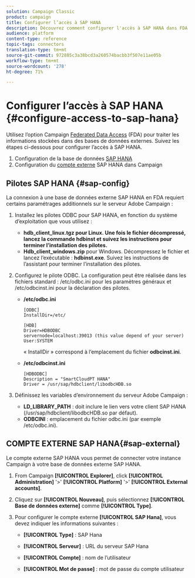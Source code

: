 ```yaml
---
solution: Campaign Classic
product: campaign
title: Configurer l’accès à SAP HANA
description: Découvrez comment configurer l'accès à SAP HANA dans FDA
audience: platform
content-type: reference
topic-tags: connectors
translation-type: tm+mt
source-git-commit: 972885c3a38bcd3a260574bacbb3f507e11ae05b
workflow-type: tm+mt
source-wordcount: '278'
ht-degree: 71%

---
```



# Configurer l’accès à SAP HANA {#configure-access-to-sap-hana}

Utilisez l’option Campaign [Federated Data Access](../../installation/using/about-fda.md) (FDA) pour traiter les informations stockées dans des bases de données externes. Suivez les étapes ci-dessous pour configurer l’accès à SAP HANA.

1. Configuration de la base de données [SAP HANA](#sap-config)
1. Configuration du [compte externe](#sap-external) SAP HANA dans Campaign

## Pilotes SAP HANA {#sap-config}

La connexion à une base de données externe SAP HANA en FDA requiert certains paramétrages additionnels sur le serveur Adobe Campaign :

1. Installez les pilotes ODBC pour SAP HANA, en fonction du système d’exploitation que vous utilisez :

   * **hdb_client_linux.tgz pour Linux. Une fois le fichier décompressé, lancez la commande hdbinst et suivez les instructions pour terminer l’installation des pilotes.**
   * **Hdb_client_windows.zip** pour Windows. Décompressez le fichier et lancez l’exécutable : **hdbinst.exe**. Suivez les instructions de l’assistant pour terminer l’installation des pilotes.

1. Configurez le pilote ODBC. La configuration peut être réalisée dans les fichiers standard : /etc/odbc.ini pour les paramètres généraux et /etc/odbcinst.ini pour la déclaration des pilotes.

   * **/etc/odbc.ini**

      ```
      [ODBC]
      InstallDir=/etc/
      
      [HDB]
      Driver=HDBODBC
      servernode=localhost:39013 (this value depend of your server)
      User:SYSTEM
      ```

      « InstallDir » correspond à l’emplacement du fichier **odbcinst.ini**.

   * **/etc/odbcinst.ini**

      ```
      [HDBODBC]
      Description = "SmartCloudPT HANA"
      Driver = /usr/sap/hdbclient/libodbcHDB.so
      ```

1. Définissez les variables d’environnement du serveur Adobe Campaign :

   * **LD_LIBRARY_PATH** : doit inclure le lien vers votre client SAP HANA (/usr/sap/hdbclient/libodbcHDB.so par défaut).
   * **ODBCINI** : emplacement du fichier odbc.ini (par exemple /etc/odbc.ini).

## COMPTE EXTERNE SAP HANA{#sap-external}

Le compte externe SAP HANA vous permet de connecter votre instance Campaign à votre base de données externe SAP HANA.

1. From Campaign **[!UICONTROL Explorer]**, click **[!UICONTROL Administration]** &#39;>&#39; **[!UICONTROL Platform]** &#39;>&#39; **[!UICONTROL External accounts]**.

1. Cliquez sur **[!UICONTROL Nouveau]**, puis sélectionnez **[!UICONTROL Base de données externe]** comme **[!UICONTROL Type]**.

1. Pour configurer le compte externe **[!UICONTROL SAP Hana]**, vous devez indiquer les informations suivantes :

   * **[!UICONTROL Type]** : SAP Hana

   * **[!UICONTROL Serveur]** : URL du serveur SAP Hana

   * **[!UICONTROL Compte]** : nom de l’utilisateur

   * **[!UICONTROL Mot de passe]** : mot de passe du compte utilisateur
